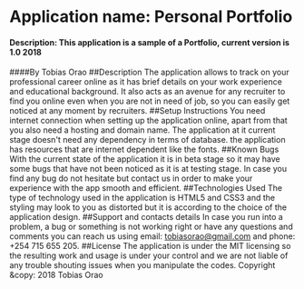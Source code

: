 # Application name: Personal Portfolio
#### Description: This application is a sample of a Portfolio, current version is 1.0 2018
####By Tobias Orao
##Description
The application allows to track on your professional career online as it has brief details on your work experience and educational background. It also acts as an avenue for any recruiter to find you online even when you are not in need of job, so you can easily get noticed at any moment by recruiters.
##Setup Instructions
You need internet connection when setting up the application online, apart from that you also need a hosting and domain name. The application at it current stage doesn't need any dependency in terms of database. the application has resources that are internet dependent like the fonts.
##Known Bugs
With the current state of the application it is in beta stage so it may have some bugs that have not been noticed as it is at testing stage. In case you find any bug do not hesitate but contact us in order to make your experience with the app smooth and efficient.
##Technologies Used
The type of technology used in the application is HTML5 and CSS3 and the styling may look to you as distorted but it is according to the choice of the application design.
##Support and contacts details
In case you run into a problem, a bug or something is not working right or have any questions and comments you can reach us using email: tobiasorao@gmail.com and phone: +254 715 655 205.
##License
The application is under the MIT licensing so the resulting work and usage is under your control and we are not liable of any trouble shouting issues when you manipulate the codes. Copyright &copy: 2018 Tobias Orao
